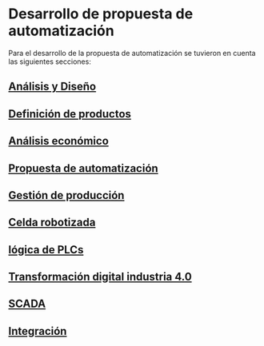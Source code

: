 
# Desarrollo de propuesta de automatización 
 
Para el desarrollo de la propuesta de automatización se tuvieron en cuenta las siguientes secciones:

## [Análisis y Diseño](./1-analisis-disenio)

## [Definición de productos](./2-definicion-de-productos)

## [Análisis económico](./3-analisis-economico)

## [Propuesta de automatización](./4-propuesta)

## [Gestión de producción](./5-gestion-produccion)

## [Celda robotizada](./6-celda-robotizada)

## [lógica de PLCs](./7-PLC)

## [Transformación digital industria 4.0](./8-transformacion-digital)

## [SCADA](./9-SCADA)

## [Integración](./10-integracion)

<!---
[tecnomatix](/tecnomatix_report)

$$ x = {-b \pm \sqrt{b^2-4ac} \over 2a} $$
-->
